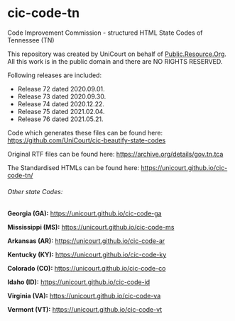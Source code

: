 # cic-code-tn
Code Improvement Commission - structured HTML State Codes of Tennessee (TN)

This repository was created by UniCourt on behalf of [Public.Resource.Org](https://public.resource.org/). All this work is in the public domain and there are NO RIGHTS RESERVED.

Following releases are included:

* Release 72 dated 2020.09.01.
* Release 73 dated 2020.09.30.
* Release 74 dated 2020.12.22.
* Release 75 dated 2021.02.04.
* Release 76 dated 2021.05.21.

Code which generates these files can be found here: https://github.com/UniCourt/cic-beautify-state-codes

Original RTF files can be found here: https://archive.org/details/gov.tn.tca

The Standardised HTMLs can be found here: https://unicourt.github.io/cic-code-tn/ 

###### Other state Codes:

 **Georgia (GA):** https://unicourt.github.io/cic-code-ga

 **Mississippi (MS):** https://unicourt.github.io/cic-code-ms

 **Arkansas (AR):** https://unicourt.github.io/cic-code-ar

 **Kentucky (KY):** https://unicourt.github.io/cic-code-ky

 **Colorado (CO):** https://unicourt.github.io/cic-code-co

 **Idaho (ID):** https://unicourt.github.io/cic-code-id

 **Virginia (VA):** https://unicourt.github.io/cic-code-va

 **Vermont (VT):** https://unicourt.github.io/cic-code-vt